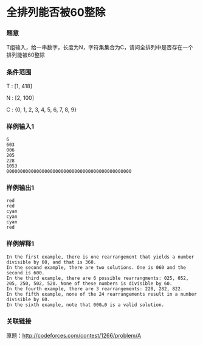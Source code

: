 # 全排列能否被60整除

### 题意

T组输入，给一串数字，长度为N，字符集集合为C，请问全排列中是否存在一个排列能被60整除

### 条件范围

T : [1, 418]

N : [2, 100]

C : {0, 1, 2, 3, 4, 5, 6, 7, 8, 9}

### 样例输入1

```
6
603
006
205
228
1053
0000000000000000000000000000000000000000000000
```

### 样例输出1

```
red
red
cyan
cyan
cyan
red
```

### 样例解释1

```
In the first example, there is one rearrangement that yields a number divisible by 60, and that is 360.
In the second example, there are two solutions. One is 060 and the second is 600.
In the third example, there are 6 possible rearrangments: 025, 052, 205, 250, 502, 520. None of these numbers is divisible by 60.
In the fourth example, there are 3 rearrangements: 228, 282, 822.
In the fifth example, none of the 24 rearrangements result in a number divisible by 60.
In the sixth example, note that 000…0 is a valid solution.
```

### 关联链接

原题：http://codeforces.com/contest/1266/problem/A
